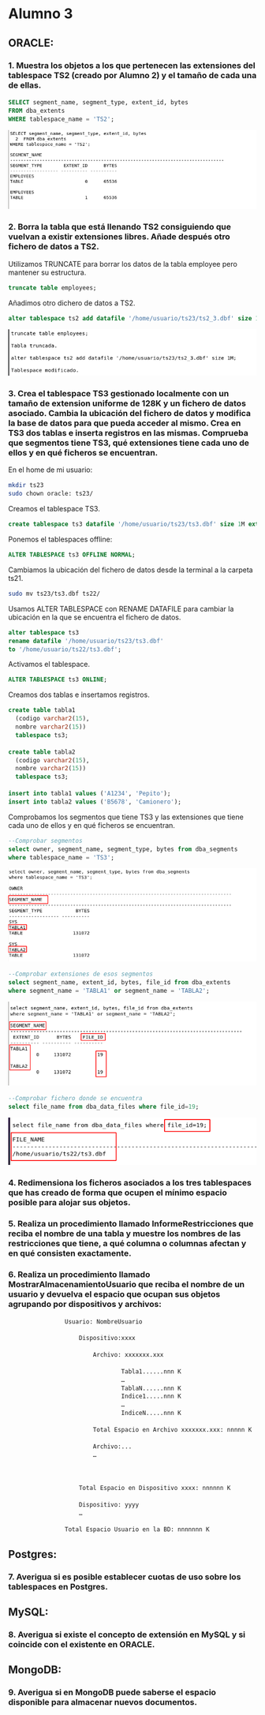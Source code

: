# Alumno 3

## ORACLE:

### 1. Muestra los objetos a los que pertenecen las extensiones del tablespace TS2 (creado por Alumno 2) y el tamaño de cada una de ellas.

```sql
SELECT segment_name, segment_type, extent_id, bytes
FROM dba_extents
WHERE tablespace_name = 'TS2';
```

![ts2_objetos](/img/capturas-arantxa/103.png)

### 2. Borra la tabla que está llenando TS2 consiguiendo que vuelvan a existir extensiones libres. Añade después otro fichero de datos a TS2.

Utilizamos TRUNCATE para borrar los datos de la tabla employee pero mantener su estructura.

```sql
truncate table employees;
```

Añadimos otro dichero de datos a TS2.

```sql
alter tablespace ts2 add datafile '/home/usuario/ts23/ts2_3.dbf' size 1M;
```

![ts2_datafile](/img/capturas-arantxa/104.png)

### 3. Crea el tablespace TS3 gestionado localmente con un tamaño de extension uniforme de 128K y un fichero de datos asociado. Cambia la ubicación del fichero de datos y modifica la base de datos para que pueda acceder al mismo. Crea en TS3 dos tablas e inserta registros en las mismas. Comprueba que segmentos tiene TS3, qué extensiones tiene cada uno de ellos y en qué ficheros se encuentran.

En el home de mi usuario:

```bash
mkdir ts23
sudo chown oracle: ts23/
```

Creamos el tablespace TS3.

```sql
create tablespace ts3 datafile '/home/usuario/ts23/ts3.dbf' size 1M extent management local uniform size 128K;
```

Ponemos el tablespaces offline:

```sql
ALTER TABLESPACE ts3 OFFLINE NORMAL;
```

Cambiamos la ubicación del fichero de datos desde la terminal a la carpeta ts21.

```bash
sudo mv ts23/ts3.dbf ts22/
```

Usamos ALTER TABLESPACE con RENAME DATAFILE para cambiar la ubicación en la que se encuentra el fichero de datos.

```sql
alter tablespace ts3
rename datafile '/home/usuario/ts23/ts3.dbf'
to '/home/usuario/ts22/ts3.dbf';
```

Activamos el tablespace.

```sql
ALTER TABLESPACE ts3 ONLINE;
```

Creamos dos tablas e insertamos registros.

```sql
create table tabla1
  (codigo varchar2(15),
  nombre varchar2(15))
  tablespace ts3;

create table tabla2
  (codigo varchar2(15),
  nombre varchar2(15))
  tablespace ts3;

insert into tabla1 values ('A1234', 'Pepito');
insert into tabla2 values ('B5678', 'Camionero');
```

Comprobamos los segmentos que tiene TS3 y las extensiones que tiene cada uno de ellos y en qué ficheros se encuentran.

```sql
--Comprobar segmentos
select owner, segment_name, segment_type, bytes from dba_segments
where tablespace_name = 'TS3';
```

![segmentos](/img/capturas-arantxa/105.png)

```sql
--Comprobar extensiones de esos segmentos
select segment_name, extent_id, bytes, file_id from dba_extents
where segment_name = 'TABLA1' or segment_name = 'TABLA2';
```

![extensiones](/img/capturas-arantxa/106.png)

```sql
--Comprobar fichero donde se encuentra 
select file_name from dba_data_files where file_id=19;
```

![fichero](/img/capturas-arantxa/107.png)

### 4. Redimensiona los ficheros asociados a los tres tablespaces que has creado de forma que ocupen el mínimo espacio posible para alojar sus objetos.

### 5. Realiza un procedimiento llamado InformeRestricciones que reciba el nombre de una tabla y muestre los nombres de las restricciones que tiene, a qué columna o columnas afectan y en qué consisten exactamente.

### 6. Realiza un procedimiento llamado MostrarAlmacenamientoUsuario que reciba el nombre de un usuario y devuelva el espacio que ocupan sus objetos agrupando por dispositivos y archivos:

```txt
				Usuario: NombreUsuario

					Dispositivo:xxxx

						Archivo: xxxxxxx.xxx

								Tabla1......nnn K
								…
								TablaN......nnn K
								Indice1.....nnn K
								…
								IndiceN.....nnn K

						Total Espacio en Archivo xxxxxxx.xxx: nnnnn K

						Archivo:...
						…

				
					
					Total Espacio en Dispositivo xxxx: nnnnnn K

					Dispositivo: yyyy
					…

				Total Espacio Usuario en la BD: nnnnnnn K
```

## Postgres:

### 7. Averigua si es posible establecer cuotas de uso sobre los tablespaces en Postgres.

## MySQL:

### 8. Averigua si existe el concepto de extensión en MySQL y si coincide con el existente en ORACLE.

## MongoDB:

### 9. Averigua si en MongoDB puede saberse el espacio disponible para almacenar nuevos documentos.
